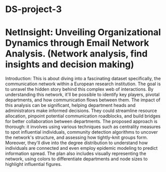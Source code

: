 # DS-project-3
# NetInsight: Unveiling Organizational Dynamics through Email Network Analysis. (Network analysis, find insights and decision making)
Introduction: This is about diving into a fascinating dataset specifically, the communication network within a European research institution. The goal is to unravel the hidden story behind this complex web of interactions. By understanding this network, it'll be possible to identify key players, pivotal departments, and how communication flows between them. The impact of this analysis can be significant, helping department heads and administrators make informed decisions. They could streamline resource allocation, pinpoint potential communication roadblocks, and build bridges for better collaboration between departments.
The proposed approach is thorough: it involves using various techniques such as centrality measures to spot influential individuals, community detection algorithms to uncover the network's structure, and assessing how tightly-knit groups form. Moreover, they'll dive into the degree distribution to understand how individuals are connected and even employ epidemic modeling to predict information spread. The plan also includes visually representing the network, using colors to differentiate departments and node sizes to highlight influential figures.
